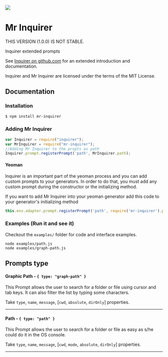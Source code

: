 [![](https://img.shields.io/gratipay/Martin%20Rubinsztein.svg)](https://gratipay.com/Martin%20Rubinsztein/)

Mr Inquirer
===========

THIS VERSION (1.0.0) IS NOT STABLE. 

Inquirer extended prompts

See [Inquirer on github.com](https://github.com/SBoudrias/Inquirer.js) for an extended introduction and documentation.

Inquirer and Mr Inquirer are licensed under the terms of the MIT License.

## Documentation

### Installation

```bash
$ npm install mr-inquirer
```

### Adding Mr Inquirer

```javascript
var Inquirer = require("inquirer");
var MrInquirer = require("mr-inquirer");
//Adding Mr Inquirer to the propts as path
Inquirer.prompt.registerPrompt('path', MrInquirer.path);
```

#### Yeoman

Inquirer is an important part of the yeoman process and you can add custom prompts to your generators. In order to do that, you must add any custom prompt during the constructor or the initializing method.

If you want to add Mr Inquirer into your yeoman generator add this code to your generator's initializing method

```javascript
this.env.adapter.prompt.registerPrompt('path', require('mr-inquirer').path);
```

### Examples (Run it and see it)
Checkout the `examples/` folder for code and interface examples.

``` shell
node examples/path.js
node examples/graph-path.js
```

Prompts type
---------------------

#### Graphic Path - `{ type: "graph-path" }`

This Prompt allows the user to search for a folder or file using cursor and tab keys.
It can also filter the list by typing some characters.

Take `type`, `name`, `message`, [`cwd`, `absolute`, `dirOnly`] properties.

---

#### Path - `{ type: "path" }`

This Prompt allows the user to search for a folder or file as easy as s/he could do it in the OS console.

Take `type`, `name`, `message`, [`cwd`, `mode`, `absolute`, `dirOnly`] properties.

---

